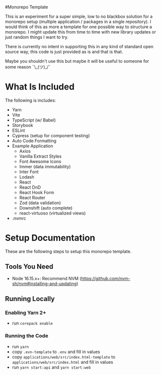 #Monorepo Template

This is an experiment for a super simple, low to no blackbox solution for a monorepo setup (multiple application / packages in a single repository). I would think of this as more a template for one possible way to structure a monorepo. I might update this from time to time with new library updates or just random things I want to try.

There is currently no intent in supporting this in any kind of standard open source way, this code is just provided as is and that is that.

Maybe you shouldn't use this but maybe it will be useful to someone for some reason ¯\\\_(ツ)_/¯

# What Is Included

The following is includes:

- Yarn
- Vite
- TypeScript (w/ Babel)
- Storybook
- ESLint
- Cypress (setup for component testing)
- Auto Code Formatting
- Example Application
  - Axios
  - Vanilla Extract Styles
  - Font Awesome Icons
  - Immer (data immutability)
  - Inter Font
  - Lodash
  - React
  - React DnD
  - React Hook Form
  - React Router
  - Zod (data validation)
  - Downshift (auto complete)
  - react-virtuoso (virtualized views)
- .nvmrc

# Setup Documentation

These are the following steps to setup this monorepo template.

## Tools You Need

- Node 16.15.x+: Recommend NVM (https://github.com/nvm-sh/nvm#installing-and-updating)

## Running Locally

### Enabling Yarn 2+
- run `corepack enable`

### Running the Code
- run `yarn`
- copy `.evn-template` to `.env` and fill in values
- copy `applications/web/src/index.html-template` to `applications/web/src/index.html` and fill in values
- run `yarn start:api` and `yarn start:web`

